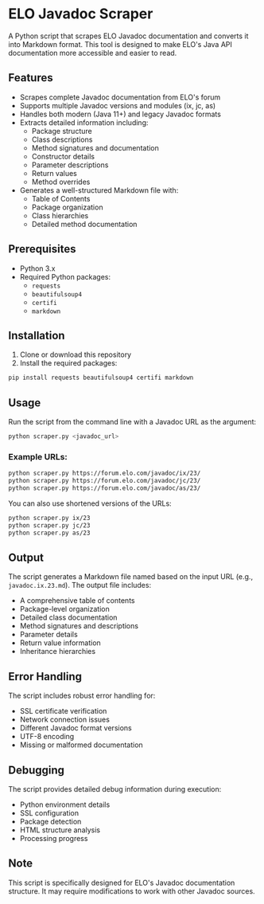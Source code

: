 # ELO Javadoc Scraper

A Python script that scrapes ELO Javadoc documentation and converts it into Markdown format. This tool is designed to make ELO's Java API documentation more accessible and easier to read.

## Features

- Scrapes complete Javadoc documentation from ELO's forum
- Supports multiple Javadoc versions and modules (ix, jc, as)
- Handles both modern (Java 11+) and legacy Javadoc formats
- Extracts detailed information including:
  - Package structure
  - Class descriptions
  - Method signatures and documentation
  - Constructor details
  - Parameter descriptions
  - Return values
  - Method overrides
- Generates a well-structured Markdown file with:
  - Table of Contents
  - Package organization
  - Class hierarchies
  - Detailed method documentation

## Prerequisites

- Python 3.x
- Required Python packages:
  - `requests`
  - `beautifulsoup4`
  - `certifi`
  - `markdown`

## Installation

1. Clone or download this repository
2. Install the required packages:
```bash
pip install requests beautifulsoup4 certifi markdown
```

## Usage

Run the script from the command line with a Javadoc URL as the argument:

```bash
python scraper.py <javadoc_url>
```

### Example URLs:
```bash
python scraper.py https://forum.elo.com/javadoc/ix/23/
python scraper.py https://forum.elo.com/javadoc/jc/23/
python scraper.py https://forum.elo.com/javadoc/as/23/
```

You can also use shortened versions of the URLs:
```bash
python scraper.py ix/23
python scraper.py jc/23
python scraper.py as/23
```

## Output

The script generates a Markdown file named based on the input URL (e.g., `javadoc.ix.23.md`). The output file includes:
- A comprehensive table of contents
- Package-level organization
- Detailed class documentation
- Method signatures and descriptions
- Parameter details
- Return value information
- Inheritance hierarchies

## Error Handling

The script includes robust error handling for:
- SSL certificate verification
- Network connection issues
- Different Javadoc format versions
- UTF-8 encoding
- Missing or malformed documentation

## Debugging

The script provides detailed debug information during execution:
- Python environment details
- SSL configuration
- Package detection
- HTML structure analysis
- Processing progress

## Note

This script is specifically designed for ELO's Javadoc documentation structure. It may require modifications to work with other Javadoc sources.